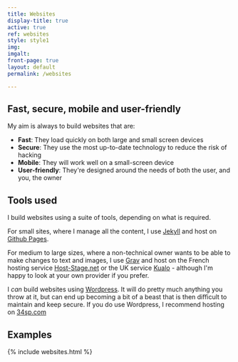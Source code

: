 ```yaml
---
title: Websites
display-title: true
active: true
ref: websites
style: style1
img:
imgalt:
front-page: true
layout: default
permalink: /websites

---
```

## Fast, secure, mobile and user-friendly

My aim is always to build websites that are:

- **Fast**: They load quickly on both large and small screen devices
- **Secure**: They use the most up-to-date technology to reduce the risk of hacking
- **Mobile**: They will work well on a small-screen device
- **User-friendly**: They're designed around the needs of both the user, and you, the owner

## Tools used

I build websites using a suite of tools, depending on what is required.

For small sites, where I manage all the content, I use [Jekyll](https://jekyllrb.com/) and host on [Github Pages](https://pages.github.com/).

For medium to large sizes, where a non-technical owner wants to be able to make changes to text and images, I use [Grav](https://getgrav.org/) and host on the French hosting service [Host-Stage.net](https://www.host-stage.net/) or the UK service [Kualo](https://www.kualo.com/webhosting) - although I'm happy to look at your own provider if you prefer.

I *can* build websites using [Wordpress](https://wordpress.org). It will do pretty much anything you throw at it, but can end up becoming a bit of a beast that is then difficult to maintain and keep secure. If you do use Wordpress, I recommend hosting on [34sp.com](https://www.34sp.com/)

## Examples

{% include websites.html %}



